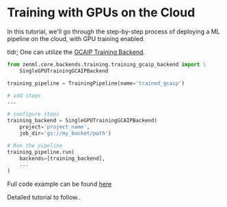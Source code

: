 # Training with GPUs on the Cloud

In this tutorial, we'll go through the step-by-step process of deploying a ML pipeline on the cloud, with GPU training 
enabled.


tldr; One can utilize the [GCAIP Training Backend](../backends/training-backends.md).

```python
from zenml.core.backends.training.training_gcaip_backend import \
    SingleGPUTrainingGCAIPBackend

training_pipeline = TrainingPipeline(name='trained_gcaip')

# add steps
...

# configure steps
training_backend = SingleGPUTrainingGCAIPBackend(
    project='project_name',
    job_dir='gs://my_bucket/path')

# Run the pipeline
training_pipeline.run(
    backends=[training_backend],
    ...
)
```

Full code example can be found [here](https://github.com/maiot-io/zenml/blob/main/examples/gcp_trained/run.py)

Detailed tutorial to follow..

